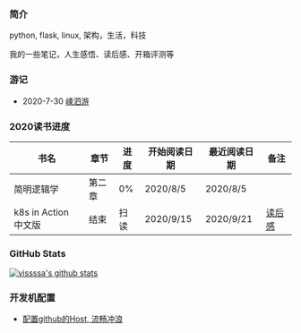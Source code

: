 ### 简介

python, flask, linux, 架构，生活，科技  

我的一些笔记，人生感悟、读后感、开箱评测等 

### 游记

- 2020-7-30  [嵊泗游](http://vissssa.gitee.io/blog/posts/d7fc5d2f/)

### 2020读书进度

| 书名       | 章节   | 进度 | 开始阅读日期 | 最近阅读日期 | 备注 |
| ---------- | ------ | ---- | ------------ | ------------ | ---- |
| 简明逻辑学 | 第二章 | 0%   | 2020/8/5     | 2020/8/5     |      |
| k8s in Action 中文版 | 结束 | 扫读   | 2020/9/15     | 2020/9/21     |   [读后感](https://vissssa.gitee.io/blog/posts/64c27c32/)   |



### GitHub Stats
[![vissssa's github stats](https://github-readme-stats.vercel.app/api?username=vissssa)](https://github.com/anuraghazra/github-readme-stats)



### 开发机配置

- [配置github的Host, 流畅冲浪](http://vissssa.gitee.io/blog/posts/3b37a929/)

